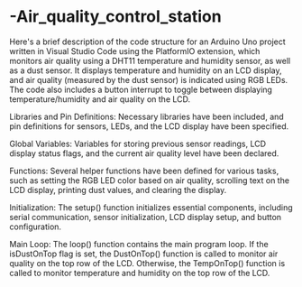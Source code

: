 # -Air_quality_control_station
Here's a brief description of the code structure for an Arduino Uno project written in Visual Studio Code using the PlatformIO extension, which monitors air quality using a DHT11 temperature and humidity sensor, as well as a dust sensor. It displays temperature and humidity on an LCD display, and air quality (measured by the dust sensor) is indicated using RGB LEDs. The code also includes a button interrupt to toggle between displaying temperature/humidity and air quality on the LCD.

Libraries and Pin Definitions: Necessary libraries have been included, and pin definitions for sensors, LEDs, and the LCD display have been specified.

Global Variables: Variables for storing previous sensor readings, LCD display status flags, and the current air quality level have been declared.

Functions: Several helper functions have been defined for various tasks, such as setting the RGB LED color based on air quality, scrolling text on the LCD display, printing dust values, and clearing the display.

Initialization: The setup() function initializes essential components, including serial communication, sensor initialization, LCD display setup, and button configuration.

Main Loop: The loop() function contains the main program loop. If the isDustOnTop flag is set, the DustOnTop() function is called to monitor air quality on the top row of the LCD. Otherwise, the TempOnTop() function is called to monitor temperature and humidity on the top row of the LCD.
